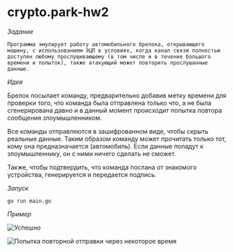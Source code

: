 # crypto.park-hw2

*Задание*

```
Программа эмулирует работу автомобильного брелока, открывающего машину, с использованием ЭЦП в условиях, когда канал связи полностью доступен любому прослушивающему (в том числе и в течение большого времени и попыток), также атакующий может повторить прослушанные данные.
```

*Идея*

Брелок посылает команду, предварительно добавив метку времени для проверки того, что команда была отправлена только что, а не была сгенерирована давно и в данный момент происходит попытка повтора сообщения злоумышленником.

Все команды отправляются в зашифрованном виде, чтобы скрыть реальные данные. Таким образом команду может прочитать только тот, кому она предназначается (автомобиль). Если данные попадут к злоумышленнику, он с ними ничего сделать не сможет.

Также, чтобы подтвердить, что команда послана от знакомого устройства, генерируется и передается подпись.

*Запуск*

```go run main.go```

*Пример*

![Успешно](example.png)

![Попытка повторной отправки через некоторое время](hacking_example.png)
